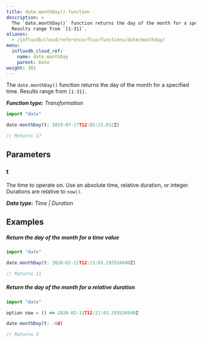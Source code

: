 ```yaml
---
title: date.monthDay() function
description: >
  The `date.monthDay()` function returns the day of the month for a specified time.
  Results range from `[1-31]`.
aliases:
  - /influxdb/cloud/reference/flux/functions/date/monthday/
menu:
  influxdb_cloud_ref:
    name: date.monthDay
    parent: Date
weight: 301
---
```


The `date.monthDay()` function returns the day of the month for a specified time.
Results range from `[1-31]`.

_**Function type:** Transformation_  

```js
import "date"

date.monthDay(t: 2019-07-17T12:05:21.012Z)

// Returns 17
```

## Parameters

### t
The time to operate on.
Use an absolute time, relative duration, or integer.
Durations are relative to `now()`.

_**Data type:** Time | Duration_

## Examples

##### Return the day of the month for a time value
```js
import "date"

date.monthDay(t: 2020-02-11T12:21:03.293534940Z)

// Returns 11
```

##### Return the day of the month for a relative duration
```js
import "date"

option now = () => 2020-02-11T12:21:03.293534940Z

date.monthDay(t: -8d)

// Returns 3
```
